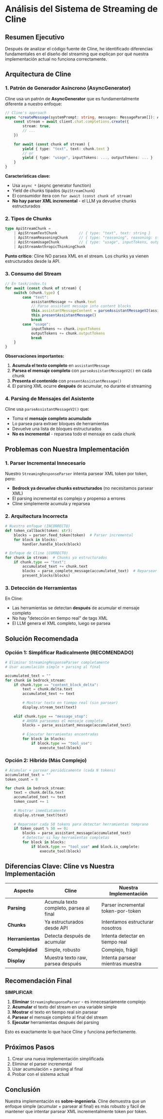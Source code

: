 # Análisis del Sistema de Streaming de Cline

## Resumen Ejecutivo

Después de analizar el código fuente de Cline, he identificado diferencias fundamentales en el diseño del streaming que explican por qué nuestra implementación actual no funciona correctamente.

## Arquitectura de Cline

### 1. **Patrón de Generador Asíncrono (AsyncGenerator)**

Cline usa un patrón de **AsyncGenerator** que es fundamentalmente diferente a nuestro enfoque:

```typescript
// Cline's approach
async *createMessage(systemPrompt: string, messages: MessageParam[]): ApiStream {
    const stream = await client.chat.completions.create({
        stream: true,
        // ...
    })
    
    for await (const chunk of stream) {
        yield { type: "text", text: chunk.text }
        // or
        yield { type: "usage", inputTokens: ..., outputTokens: ... }
    }
}
```

**Características clave:**
- Usa `async *` (async generator function)
- Yield de chunks tipados (`ApiStreamChunk`)
- El consumidor itera con `for await (const chunk of stream)`
- **No hay parser XML incremental** - el LLM ya devuelve chunks estructurados

### 2. **Tipos de Chunks**

```typescript
type ApiStreamChunk =
    | ApiStreamTextChunk          // { type: "text", text: string }
    | ApiStreamReasoningChunk     // { type: "reasoning", reasoning: string }
    | ApiStreamUsageChunk         // { type: "usage", inputTokens, outputTokens, ... }
    | ApiStreamAnthropicThinkingChunk
```

**Punto crítico**: Cline NO parsea XML en el stream. Los chunks ya vienen estructurados desde la API.

### 3. **Consumo del Stream**

```typescript
// En task/index.ts
for await (const chunk of stream) {
    switch (chunk.type) {
        case "text":
            assistantMessage += chunk.text
            // Parse assistant message into content blocks
            this.assistantMessageContent = parseAssistantMessageV2(assistantMessage)
            this.presentAssistantMessage()
            break
        case "usage":
            inputTokens += chunk.inputTokens
            outputTokens += chunk.outputTokens
            break
    }
}
```

**Observaciones importantes:**
1. **Acumula el texto completo** en `assistantMessage`
2. **Parsea el mensaje completo** con `parseAssistantMessageV2()` en cada chunk
3. **Presenta el contenido** con `presentAssistantMessage()`
4. El parsing XML ocurre **después** de acumular, no durante el streaming

### 4. **Parsing de Mensajes del Asistente**

Cline usa `parseAssistantMessageV2()` que:
- Toma el **mensaje completo acumulado**
- Lo parsea para extraer bloques de herramientas
- Devuelve una lista de bloques estructurados
- **No es incremental** - reparsea todo el mensaje en cada chunk

## Problemas con Nuestra Implementación

### 1. **Parser Incremental Innecesario**

Nuestro `StreamingResponseParser` intenta parsear XML token por token, pero:
- **Bedrock ya devuelve chunks estructurados** (no necesitamos parsear XML)
- El parsing incremental es complejo y propenso a errores
- Cline simplemente acumula y reparsea

### 2. **Arquitectura Incorrecta**

```python
# Nuestro enfoque (INCORRECTO)
def token_callback(token: str):
    blocks = parser.feed_token(token)  # Parser incremental
    for block in blocks:
        handler.handle_block(block)
```

```python
# Enfoque de Cline (CORRECTO)
for chunk in stream:  # Chunks ya estructurados
    if chunk.type == "text":
        accumulated_text += chunk.text
        blocks = parse_complete_message(accumulated_text)  # Reparsear todo
        present_blocks(blocks)
```

### 3. **Detección de Herramientas**

En Cline:
- Las herramientas se detectan **después** de acumular el mensaje completo
- No hay "detección en tiempo real" de tags XML
- El LLM genera el XML completo, luego se parsea

## Solución Recomendada

### Opción 1: Simplificar Radicalmente (RECOMENDADO)

```python
# Eliminar StreamingResponseParser completamente
# Usar acumulación simple + parsing al final

accumulated_text = ""
for chunk in bedrock_stream:
    if chunk.type == "content_block_delta":
        text = chunk.delta.text
        accumulated_text += text
        
        # Mostrar texto en tiempo real (sin parsear)
        display.stream_text(text)
    
    elif chunk.type == "message_stop":
        # AHORA parseamos el mensaje completo
        blocks = parse_assistant_message(accumulated_text)
        
        # Ejecutar herramientas encontradas
        for block in blocks:
            if block.type == "tool_use":
                execute_tool(block)
```

### Opción 2: Híbrido (Más Complejo)

```python
# Acumular + parsear periódicamente (cada N tokens)
accumulated_text = ""
token_count = 0

for chunk in bedrock_stream:
    text = chunk.delta.text
    accumulated_text += text
    token_count += 1
    
    # Mostrar inmediatamente
    display.stream_text(text)
    
    # Reparsear cada 50 tokens para detectar herramientas temprano
    if token_count % 50 == 0:
        blocks = parse_assistant_message(accumulated_text)
        # Detectar si hay herramientas completas
        for block in blocks:
            if block.type == "tool_use" and block.is_complete:
                execute_tool(block)
```

## Diferencias Clave: Cline vs Nuestra Implementación

| Aspecto | Cline | Nuestra Implementación |
|---------|-------|------------------------|
| **Parsing** | Acumula texto completo, parsea al final | Parser incremental token-por-token |
| **Chunks** | Ya estructurados desde API | Intentamos estructurar nosotros |
| **Herramientas** | Detecta después de acumular | Intenta detectar en tiempo real |
| **Complejidad** | Simple, robusto | Complejo, frágil |
| **Display** | Muestra texto raw, parsea después | Intenta parsear mientras muestra |

## Recomendación Final

**SIMPLIFICAR**:

1. **Eliminar** `StreamingResponseParser` - es innecesariamente complejo
2. **Acumular** el texto del stream en una variable simple
3. **Mostrar** el texto en tiempo real sin parsear
4. **Parsear** el mensaje completo al final del stream
5. **Ejecutar** herramientas después del parsing

Esto es exactamente lo que hace Cline y funciona perfectamente.

## Próximos Pasos

1. Crear una nueva implementación simplificada
2. Eliminar el parser incremental
3. Usar acumulación + parsing al final
4. Probar con el sistema actual

## Conclusión

Nuestra implementación es **sobre-ingeniería**. Cline demuestra que un enfoque simple (acumular + parsear al final) es más robusto y fácil de mantener que intentar parsear XML incrementalmente token por token.
